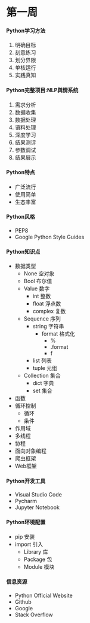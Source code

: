 # 第一周

#### **Python学习方法**
1. 明确目标
2. 刻意练习
3. 划分界限
4. 单核运行
5. 实践真知

#### **Python完整项目:NLP舆情系统**
1. 需求分析
2. 数据收集
3. 数据处理
4. 语料处理
5. 深度学习
6. 结果测评
7. 参数调试
8. 结果展示

#### **Python特点**
* 广泛流行
* 使用简单
* 生态丰富

#### **Python风格**
* PEP8
* Google Python Style Guides

#### **Python知识点**
* 数据类型
    * None 空对象
    * Bool 布尔值
    * Value 数字
        * int 整数
        * float 浮点数
        * complex 复数
    * Sequence 序列
        * string 字符串
            * format 格式化
                * %
                * .format
                * f
        * list 列表
        * tuple 元组
    * Collection 集合
        * dict 字典
        * set 集合
* 函数
* 循环控制
    * 循环
    * 条件
* 作用域
* 多线程
* 协程
* 面向对象编程
* 爬虫框架
* Web框架

#### **Python开发工具**
* Visual Studio Code
* Pycharm
* Jupyter Notebook

#### **Python环境配置**
* pip 安装
* import 引入
    * Library 库
    * Package 包
    * Module 模块

#### **信息资源**
* Python Official Website
* Github
* Google
* Stack Overflow

